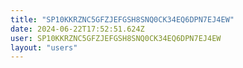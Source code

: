 ```yaml
---
title: "SP10KKRZNC5GFZJEFGSH8SNQ0CK34EQ6DPN7EJ4EW"
date: 2024-06-22T17:52:51.624Z
user: SP10KKRZNC5GFZJEFGSH8SNQ0CK34EQ6DPN7EJ4EW
layout: "users"
---
```

    